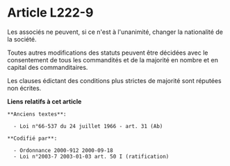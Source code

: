 # Article L222-9

Les associés ne peuvent, si ce n'est à l'unanimité, changer la nationalité de la société.

Toutes autres modifications des statuts peuvent être décidées avec le consentement de tous les commandités et de la majorité
en nombre et en capital des commanditaires.

Les clauses édictant des conditions plus strictes de majorité sont réputées non écrites.

**Liens relatifs à cet article**

	**Anciens textes**:

	  - Loi n°66-537 du 24 juillet 1966 - art. 31 (Ab)

	**Codifié par**:

	  - Ordonnance 2000-912 2000-09-18
	  - Loi n°2003-7 2003-01-03 art. 50 I (ratification)
